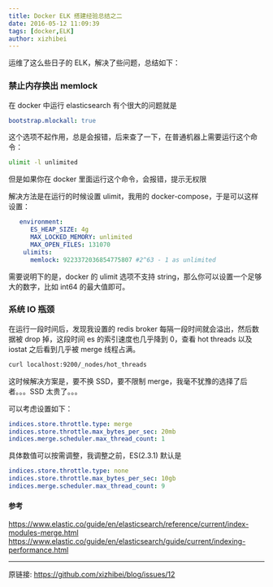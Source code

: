 ```yaml
---
title: Docker ELK 搭建经验总结之二
date: 2016-05-12 11:09:39
tags: [docker,ELK]
author: xizhibei
---
```

运维了这么些日子的 ELK，解决了些问题，总结如下：
### 禁止内存换出 memlock

在 docker 中运行 elasticsearch 有个很大的问题就是

``` yml
bootstrap.mlockall: true
```

这个选项不起作用，总是会报错，后来查了一下，在普通机器上需要运行这个命令：

``` bash
ulimit -l unlimited
```

但是如果你在 docker 里面运行这个命令，会报错，提示无权限

解决方法是在运行的时候设置 ulimit，我用的 docker-compose，于是可以这样设置：

``` yml
   environment:
      ES_HEAP_SIZE: 4g
      MAX_LOCKED_MEMORY: unlimited
      MAX_OPEN_FILES: 131070
    ulimits:
      memlock: 9223372036854775807 #2^63 - 1 as unlimited
```

需要说明下的是，docker 的 ulimit 选项不支持 string，那么你可以设置一个足够大的数字，比如 int64 的最大值即可。
### 系统 IO 瓶颈

在运行一段时间后，发现我设置的 redis broker 每隔一段时间就会溢出，然后数据被 drop 掉，这段时间 es 的索引速度也几乎降到 0，查看 hot threads 以及 iostat 之后看到几乎被 merge 线程占满。

``` bash
curl localhost:9200/_nodes/hot_threads
```

这时候解决方案是，要不换 SSD，要不限制 merge，我毫不犹豫的选择了后者。。。SSD 太贵了。。。

可以考虑设置如下：

``` yml
indices.store.throttle.type: merge
indices.store.throttle.max_bytes_per_sec: 20mb
indices.merge.scheduler.max_thread_count: 1
```

具体数值可以按需调整，我调整之前，ES(2.3.1) 默认是

``` yml
indices.store.throttle.type: none
indices.store.throttle.max_bytes_per_sec: 10gb
indices.merge.scheduler.max_thread_count: 9
```
#### 参考

https://www.elastic.co/guide/en/elasticsearch/reference/current/index-modules-merge.html
https://www.elastic.co/guide/en/elasticsearch/guide/current/indexing-performance.html


***
原链接: https://github.com/xizhibei/blog/issues/12
